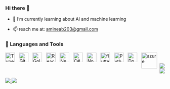 ### Hi there 👋

- 🌱 I’m currently learning about AI and machine learning 

- 📫 reach me at: amineab203@gmail.com

### 🧰 Languages and Tools

<img align="left" alt="TypeScript" width="30px" style="padding-right:10px;" src="https://cdn.jsdelivr.net/gh/devicons/devicon/icons/typescript/typescript-plain.svg" />
<img align="left" alt="Git" width="30px" style="padding-right:10px;" src="https://cdn.jsdelivr.net/gh/devicons/devicon/icons/git/git-original.svg" />
<img align="left" alt="Golang" width="30px" style="padding-right:10px;" src="https://www.svgrepo.com/show/355038/golang.svg" />
<img align="left" alt="React" width="30px" style="padding-right:10px;" src="https://cdn.jsdelivr.net/gh/devicons/devicon/icons/react/react-original.svg" />
<img align="left" alt="Nextjs" width="30px" style="padding-right:10px;" src="https://www.svgrepo.com/show/369457/nextjs.svg" />
<img align="left" alt="C#" width="30px" style="padding-right:10px;" src="https://www.svgrepo.com/show/280604/hashtag-c-sharp.svg" />
<img align="left" alt="NodeJS" width="30px" style="padding-right:10px;" src="https://cdn.jsdelivr.net/gh/devicons/devicon/icons/nodejs/nodejs-original.svg" />
<img align="left" alt="flutter" width="30px" style="padding-right:10px;" src="https://www.svgrepo.com/show/353751/flutter.svg" />
<img align="left" alt="Python" width="30px" style="padding-right:10px;" src="https://cdn.jsdelivr.net/gh/devicons/devicon/icons/python/python-plain.svg" />
<img align="left" alt="Docker" width="30px" style="padding-right:10px;" src="https://www.svgrepo.com/show/452192/docker.svg" />
<img align="left" alt="azure" width="50px" style="padding-right:5px;padding-bottom:10px;" src="https://www.svgrepo.com/show/353464/azure.svg" />
<br /><br />


<a href="[https://github.com/radendi](https://github.com/kensamaa)" align="center">
  <img align="center" src="https://github-readme-stats.vercel.app/api?username=kensamaa&count_private=true&show_icons=true&theme=chartreuse-dark" />
</a>
<a href="https://github.com/kensamaa" align="center">
  <img align="center" src="https://github-readme-stats.vercel.app/api/top-langs/?username=kensamaa&layout=compact&theme=chartreuse-dark&langs_count=8" />
</a>


<p align="">
  <a href="https://www.linkedin.com/in/amine-abouothmane-b8508b156/">
    <img src="https://img.shields.io/badge/-amine%20abouothmane-blue?style=for-the-badge&logo=Linkedin&logoColor=00AEFF&labelColor=black&color=black">
  </a>
  <a href="mailto:amineab203@gmail.com">
    <img src="https://img.shields.io/badge/amineab203@gmail.com-0078D4?style=for-the-badge&logo=Microsoft-Outlook&logoColor=00AEFF&labelColor=black&color=black">
  </a>
</p>
<!--
**kensamaa/kensamaa** is a ✨ _special_ ✨ repository because its `README.md` (this file) appears on your GitHub profile.

Here are some ideas to get you started:

- 🔭 I’m currently working on ...
- 🌱 I’m currently learning ...
- 👯 I’m looking to collaborate on ...
- 🤔 I’m looking for help with ...
- 💬 Ask me about ...
- 📫 How to reach me: ...
- 😄 Pronouns: ...
- ⚡ Fun fact: ...
-->
